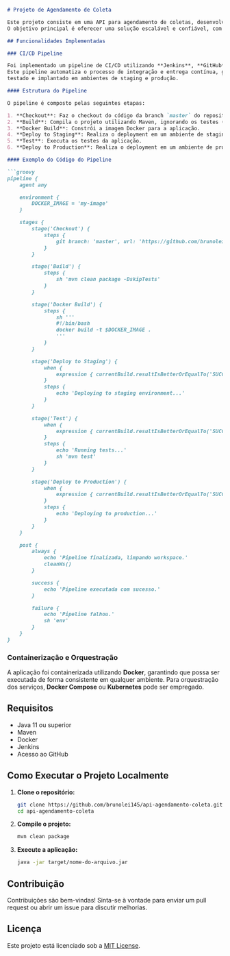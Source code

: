 ```markdown
# Projeto de Agendamento de Coleta

Este projeto consiste em uma API para agendamento de coletas, desenvolvida utilizando Spring Boot. 
O objetivo principal é oferecer uma solução escalável e confiável, com suporte a integração contínua e deployment contínuo.

## Funcionalidades Implementadas

### CI/CD Pipeline

Foi implementado um pipeline de CI/CD utilizando **Jenkins**, **GitHub** e **Docker**. 
Este pipeline automatiza o processo de integração e entrega contínua, garantindo que o código seja compilado, 
testado e implantado em ambientes de staging e produção.

#### Estrutura do Pipeline

O pipeline é composto pelas seguintes etapas:

1. **Checkout**: Faz o checkout do código da branch `master` do repositório GitHub.
2. **Build**: Compila o projeto utilizando Maven, ignorando os testes (`mvn clean package -DskipTests`).
3. **Docker Build**: Constrói a imagem Docker para a aplicação.
4. **Deploy to Staging**: Realiza o deployment em um ambiente de staging, se a construção anterior foi bem-sucedida.
5. **Test**: Executa os testes da aplicação.
6. **Deploy to Production**: Realiza o deployment em um ambiente de produção, se a execução anterior foi bem-sucedida.

#### Exemplo do Código do Pipeline

```groovy
pipeline {
    agent any

    environment {
        DOCKER_IMAGE = 'my-image'
    }

    stages {
        stage('Checkout') {
            steps {
                git branch: 'master', url: 'https://github.com/brunolei145/api-agendamento-coleta.git'
            }
        }

        stage('Build') {
            steps {
                sh 'mvn clean package -DskipTests'
            }
        }

        stage('Docker Build') {
            steps {
                sh '''
                #!/bin/bash
                docker build -t $DOCKER_IMAGE .
                '''
            }
        }

        stage('Deploy to Staging') {
            when {
                expression { currentBuild.resultIsBetterOrEqualTo('SUCCESS') }
            }
            steps {
                echo 'Deploying to staging environment...'
            }
        }

        stage('Test') {
            when {
                expression { currentBuild.resultIsBetterOrEqualTo('SUCCESS') }
            }
            steps {
                echo 'Running tests...'
                sh 'mvn test'
            }
        }

        stage('Deploy to Production') {
            when {
                expression { currentBuild.resultIsBetterOrEqualTo('SUCCESS') }
            }
            steps {
                echo 'Deploying to production...'
            }
        }
    }

    post {
        always {
            echo 'Pipeline finalizada, limpando workspace.'
            cleanWs()
        }

        success {
            echo 'Pipeline executada com sucesso.'
        }

        failure {
            echo 'Pipeline falhou.'
            sh 'env'
        }
    }
}
```

### Containerização e Orquestração

A aplicação foi containerizada utilizando **Docker**, garantindo que possa ser executada de forma consistente em qualquer ambiente. 
Para orquestração dos serviços, **Docker Compose** ou **Kubernetes** pode ser empregado.

## Requisitos

- Java 11 ou superior
- Maven
- Docker
- Jenkins
- Acesso ao GitHub

## Como Executar o Projeto Localmente

1. **Clone o repositório:**
   ```bash
   git clone https://github.com/brunolei145/api-agendamento-coleta.git
   cd api-agendamento-coleta
   ```

2. **Compile o projeto:**
   ```bash
   mvn clean package
   ```

3. **Execute a aplicação:**
   ```bash
   java -jar target/nome-do-arquivo.jar
   ```

## Contribuição

Contribuições são bem-vindas! Sinta-se à vontade para enviar um pull request ou abrir um issue para 
discutir melhorias.

## Licença

Este projeto está licenciado sob a [MIT License](LICENSE).
```
